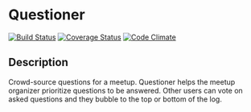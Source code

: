 # Questioner
[![Build Status](https://travis-ci.com/musonant/questioner.svg?branch=develop)](https://travis-ci.com/musonant/questioner)
[![Coverage Status](https://coveralls.io/repos/github/musonant/questioner/badge.svg?branch=develop)](https://coveralls.io/github/musonant/questioner?branch=develop)
[![Code Climate](https://codeclimate.com/github/musonant/questioner.png)](https://codeclimate.com/github/musonant/questioner)

## Description
Crowd-source questions for a meetup. Questioner helps the meetup organizer prioritize questions to be answered. Other users can vote on asked questions and they bubble to the top or bottom of the log.
